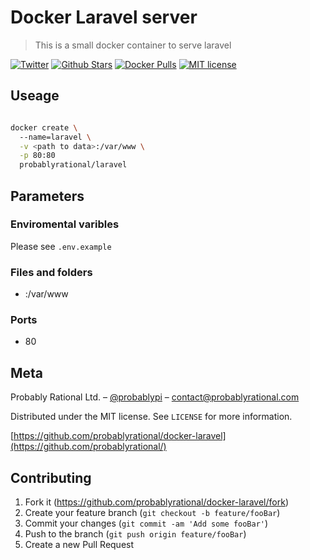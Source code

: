 # Docker Laravel server
> This is a small docker container to serve laravel

[![Twitter](https://img.shields.io/twitter/url/https/store.docker.com/community/images/probablyrational/laravel.svg?style=social)](https://twitter.com/intent/tweet?text=Wow:&url=https://github.com/ProbablyRational/docker-laravel)
[![Github Stars](https://img.shields.io/github/stars/probablyrational/laravel.svg)](https://github.com/ProbablyRational/docker-laravel)
[![Docker Pulls](https://img.shields.io/docker/pulls/probablyrational/laravel.svg)](https://store.docker.com/community/images/probablyrational/laravel)
[![MIT license](http://img.shields.io/badge/license-MIT-brightgreen.svg)](http://opensource.org/licenses/MIT)

## Useage

```sh

docker create \ 
  --name=laravel \
  -v <path to data>:/var/www \
  -p 80:80 
  probablyrational/laravel

```

## Parameters

### Enviromental varibles

Please see `.env.example`

### Files and folders

- <path to data>:/var/www
  
### Ports

- 80

## Meta

Probably Rational Ltd. – [@probablypi](https://twitter.com/probablypi) – contact@probablyrational.com

Distributed under the MIT license. See ``LICENSE`` for more information.

[https://github.com/probablyrational/docker-laravel](https://github.com/probablyrational/)

## Contributing

1. Fork it (<https://github.com/probablyrational/docker-laravel/fork>)
2. Create your feature branch (`git checkout -b feature/fooBar`)
3. Commit your changes (`git commit -am 'Add some fooBar'`)
4. Push to the branch (`git push origin feature/fooBar`)
5. Create a new Pull Request
